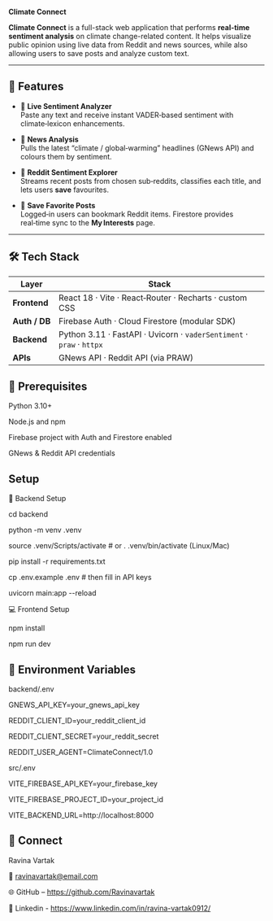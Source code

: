 **Climate Connect**

**Climate Connect** is a full-stack web application that performs **real-time sentiment analysis** on climate change-related content. It helps visualize public opinion using live data from Reddit and news sources, while also allowing users to save posts and analyze custom text.

---

## 🚀 Features

- 🧠 **Live Sentiment Analyzer**  
  Paste any text and receive instant VADER‑based sentiment with climate‑lexicon enhancements. 

- 📰 **News Analysis**  
  Pulls the latest “climate / global‑warming” headlines (GNews API) and colours them by sentiment.

- 👥 **Reddit Sentiment Explorer**  
  Streams recent posts from chosen sub‑reddits, classifies each title, and lets users **save** favourites.

- 💾 **Save Favorite Posts**  
  Logged‑in users can bookmark Reddit items. Firestore provides real‑time sync to the **My Interests** page.

---

  ## 🛠️ Tech Stack

| Layer        | Stack                                                    |
|--------------|----------------------------------------------------------|
| **Frontend** | React 18 · Vite · React‑Router · Recharts · custom CSS |
| **Auth / DB**| Firebase Auth · Cloud Firestore (modular SDK)            |
| **Backend**  | Python 3.11 · FastAPI · Uvicorn · `vaderSentiment` · `praw` · `httpx` |
| **APIs**     | GNews API · Reddit API (via PRAW)                        |



## 🔐 Prerequisites
Python 3.10+

Node.js and npm

Firebase project with Auth and Firestore enabled

GNews & Reddit API credentials

## Setup
🧪 Backend Setup

cd backend

python -m venv .venv

source .venv/Scripts/activate  # or . .venv/bin/activate (Linux/Mac)

pip install -r requirements.txt

cp .env.example .env  # then fill in API keys

uvicorn main:app --reload

💻 Frontend Setup

npm install

npm run dev

## 🔑 Environment Variables

backend/.env

GNEWS_API_KEY=your_gnews_api_key

REDDIT_CLIENT_ID=your_reddit_client_id

REDDIT_CLIENT_SECRET=your_reddit_secret

REDDIT_USER_AGENT=ClimateConnect/1.0

src/.env

VITE_FIREBASE_API_KEY=your_firebase_key

VITE_FIREBASE_PROJECT_ID=your_project_id

VITE_BACKEND_URL=http://localhost:8000

## 👤 Connect

Ravina Vartak

📧 ravinavartak@email.com

🌐 GitHub – https://github.com/Ravinavartak

🔗 Linkedin - https://www.linkedin.com/in/ravina-vartak0912/
